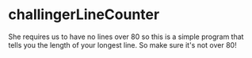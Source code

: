 # challingerLineCounter
She requires us to have no lines over 80 so this is a simple program that tells you the length of your longest line. So make sure it's not over 80!
